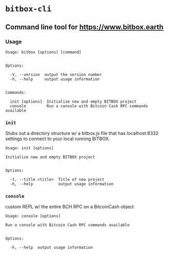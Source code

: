 # `bitbox-cli`

## Command line tool for https://www.bitbox.earth

### Usage

```
Usage: bitbox [options] [command]


Options:

  -V, --version  output the version number
  -h, --help     output usage information


Commands:

  init [options]  Initialize new and empty BITBOX project
  console         Run a console with Bitcoin Cash RPC commands available
```

### `init`

Stubs out a directory structure w/ a bitbox.js file that has localhost:8332 settings to connect to your local running BITBOX.

```
Usage: init [options]

Initialize new and empty BITBOX project


Options:

  -t, --title <title>  Title of new project
  -h, --help           output usage information
```

### `console`

custom REPL w/ the entire BCH RPC on a BitcoinCash object

```
Usage: console [options]

Run a console with Bitcoin Cash RPC commands available


Options:

  -h, --help  output usage information
```
